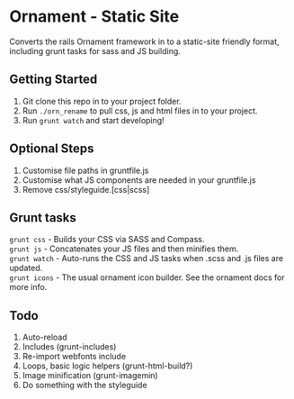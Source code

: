 # Ornament - Static Site

Converts the rails Ornament framework in to a static-site friendly format, including grunt 
tasks for sass and JS building. 

## Getting Started

1. Git clone this repo in to your project folder.  
1. Run `./orn_rename` to pull css, js and html files in to your project.  
1. Run `grunt watch` and start developing!  

## Optional Steps

1. Customise file paths in gruntfile.js
1. Customise what JS components are needed in your gruntfile.js  
1. Remove css/styleguide.[css|scss]

## Grunt tasks   

`grunt css` - Builds your CSS via SASS and Compass.   
`grunt js` - Concatenates your JS files and then minifies them.   
`grunt watch` - Auto-runs the CSS and JS tasks when .scss and .js files are updated.   
`grunt icons` - The usual ornament icon builder. See the ornament docs for more info.   

## Todo

1. Auto-reload  
1. Includes (grunt-includes)  
1. Re-import webfonts include  
1. Loops, basic logic helpers (grunt-html-build?)  
1. Image minification (grunt-imagemin)  
1. Do something with the styleguide  